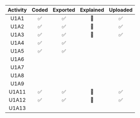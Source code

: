 | Activity | Coded | Exported | Explained | Uploaded |
|:--------:|:-----:|:--------:|:---------:|:--------:|
|   U1A1   |  ✅   |    ✅    |    🚫     |    ✅    |
|   U1A2   |  ✅   |    ✅    |    🚫     |    ✅    |
|   U1A3   |  ✅   |    ✅    |    🚫     |    ✅    |
|   U1A4   |  ✅   |    ✅    |           |          |
|   U1A5   |  ✅   |    ✅    |           |          |
|   U1A6   |       |          |           |          |
|   U1A7   |       |          |           |          |
|   U1A8   |       |          |           |          |
|   U1A9   |       |          |           |          |
|  U1A11   |  ✅   |    ✅    |    🚫     |    ✅    |
|  U1A12   |  ✅   |    ✅    |    🚫     |    ✅    |
|  U1A13   |       |          |           |          |

